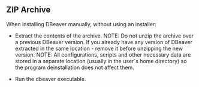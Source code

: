 ## ZIP Archive
When installing DBeaver manually, without using an installer:

- Extract the contents of the archive.
NOTE: Do not unzip the archive over a previous DBeaver version. If you already have any version of DBeaver extracted in the same location - remove it before unzipping the new version.
NOTE: All configurations, scripts and other necessary data are stored in a separate location (usually in the user`s home directory) so the program deinstallation does not affect them.

- Run the dbeaver executable.
